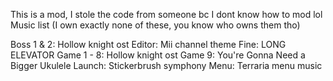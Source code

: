 ﻿This is a mod, I stole the code from someone bc I dont know how to mod lol
Music list (I own exactly none of these, you know who owns them tho)

Boss 1 & 2: Hollow knight ost
Editor: Mii channel theme
Fine: LONG ELEVATOR
Game 1 - 8: Hollow knight ost
Game 9: You're Gonna Need a Bigger Ukulele
Launch: Stickerbrush symphony
Menu: Terraria menu music
